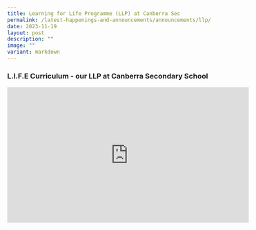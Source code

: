 ```yaml
---
title: Learning for Life Programme (LLP) at Canberra Sec
permalink: /latest-happenings-and-announcements/announcements/llp/
date: 2023-11-19
layout: post
description: ""
image: ""
variant: markdown
---
```

### L.I.F.E Curriculum - our LLP at Canberra Secondary School

<iframe allowfullscreen="" allow="accelerometer; autoplay; clipboard-write; encrypted-media; gyroscope; picture-in-picture; web-share" frameborder="0" title="YouTube video player" src="https://www.youtube.com/embed/0chnzIWhlj8?si=fvmEd9uhzxJSGZtc" height="315" width="560"></iframe>